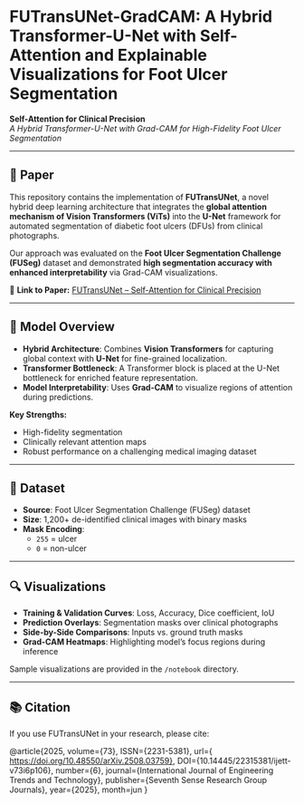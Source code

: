 # FUTransUNet-GradCAM: A Hybrid Transformer-U-Net with Self-Attention and Explainable Visualizations for Foot Ulcer Segmentation

**Self-Attention for Clinical Precision**  
*A Hybrid Transformer-U-Net with Grad-CAM for High-Fidelity Foot Ulcer Segmentation*

---

## 📄 Paper
This repository contains the implementation of **FUTransUNet**, a novel hybrid deep learning architecture that integrates the **global attention mechanism of Vision Transformers (ViTs)** into the **U-Net** framework for automated segmentation of diabetic foot ulcers (DFUs) from clinical photographs.  

Our approach was evaluated on the **Foot Ulcer Segmentation Challenge (FUSeg)** dataset and demonstrated **high segmentation accuracy with enhanced interpretability** via Grad-CAM visualizations.  

🔗 **Link to Paper:** [FUTransUNet – Self-Attention for Clinical Precision](https://doi.org/10.48550/arXiv.2508.03758)  

---

## 🧠 Model Overview

- **Hybrid Architecture**: Combines **Vision Transformers** for capturing global context with **U-Net** for fine-grained localization.  
- **Transformer Bottleneck**: A Transformer block is placed at the U-Net bottleneck for enriched feature representation.  
- **Model Interpretability**: Uses **Grad-CAM** to visualize regions of attention during predictions.  

**Key Strengths:**
- High-fidelity segmentation  
- Clinically relevant attention maps  
- Robust performance on a challenging medical imaging dataset  

---

## 🧪 Dataset

- **Source**: Foot Ulcer Segmentation Challenge (FUSeg) dataset  
- **Size**: 1,200+ de-identified clinical images with binary masks  
- **Mask Encoding**:  
  - `255` = ulcer  
  - `0` = non-ulcer  

---

## 🔍 Visualizations

- **Training & Validation Curves**: Loss, Accuracy, Dice coefficient, IoU  
- **Prediction Overlays**: Segmentation masks over clinical photographs  
- **Side-by-Side Comparisons**: Inputs vs. ground truth masks  
- **Grad-CAM Heatmaps**: Highlighting model’s focus regions during inference  

Sample visualizations are provided in the `/notebook` directory.  

---

## 📚 Citation

If you use FUTransUNet in your research, please cite:  

@article{2025, volume={73},
   ISSN={2231-5381},
   url={
https://doi.org/10.48550/arXiv.2508.03759},
   DOI={10.14445/22315381/ijett-v73i6p106},
   number={6},
   journal={International Journal of Engineering Trends and Technology},
   publisher={Seventh Sense Research Group Journals},
   year={2025},
   month=jun }

